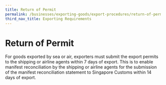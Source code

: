 ```yaml
---
title: Return of Permit 
permalink: /businesses/exporting-goods/export-procedures/return-of-permit/
third_nav_title: Exporting Requirements
---
```


# Return of Permit 

For goods exported by sea or air, exporters must submit the export permits to the shipping or airline agents within 7 days of export. This is to enable manifest reconciliation by the shipping or airline agents for the submission of the manifest reconciliation statement to Singapore Customs within 14 days of export.
